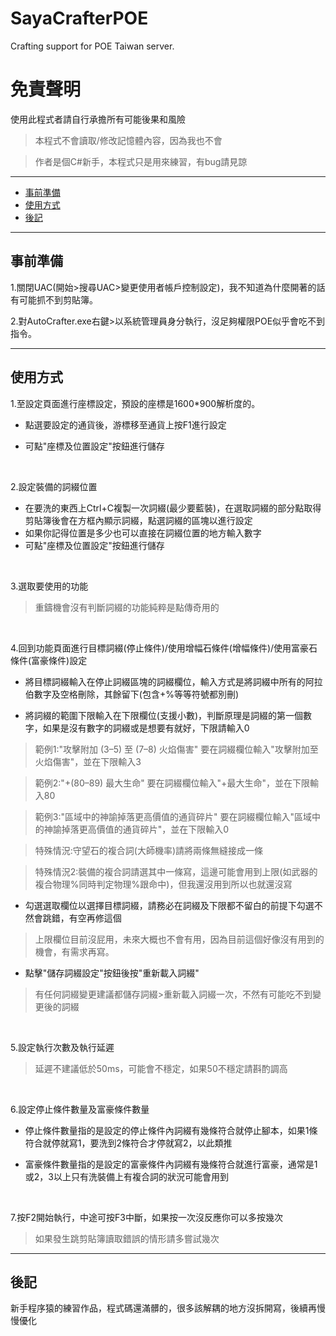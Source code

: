 # SayaCrafterPOE
Crafting support for POE Taiwan server.


# 免責聲明

使用此程式者請自行承擔所有可能後果和風險

> 本程式不會讀取/修改記憶體內容，因為我也不會

> 作者是個C#新手，本程式只是用來練習，有bug請見諒

---

* [事前準備](#事前準備)
* [使用方式](#使用方式)
* [後記](#後記)

---

## 事前準備

1.關閉UAC(開始>搜尋UAC>變更使用者帳戶控制設定)，我不知道為什麼開著的話有可能抓不到剪貼簿。

2.對AutoCrafter.exe右鍵>以系統管理員身分執行，沒足夠權限POE似乎會吃不到指令。

---

## 使用方式

1.至設定頁面進行座標設定，預設的座標是1600*900解析度的。

+ 點選要設定的通貨後，游標移至通貨上按F1進行設定

+ 可點"座標及位置設定"按鈕進行儲存

&emsp;

2.設定裝備的詞綴位置

+ 在要洗的東西上Ctrl+C複製一次詞綴(最少要藍裝)，在選取詞綴的部分點取得剪貼簿後會在方框內顯示詞綴，點選詞綴的區塊以進行設定
+ 如果你記得位置是多少也可以直接在詞綴位置的地方輸入數字
+ 可點"座標及位置設定"按鈕進行儲存

&emsp;

3.選取要使用的功能

> 重鑄機會沒有判斷詞綴的功能純粹是點傳奇用的

&emsp;

4.回到功能頁面進行目標詞綴(停止條件)/使用增幅石條件(增幅條件)/使用富豪石條件(富豪條件)設定

+ 將目標詞綴輸入在停止詞綴區塊的詞綴欄位，輸入方式是將詞綴中所有的阿拉伯數字及空格刪除，其餘留下(包含+%等等符號都別刪)

+ 將詞綴的範圍下限輸入在下限欄位(支援小數)，判斷原理是詞綴的第一個數字，如果是沒有數字的詞綴或是想要有就好，下限請輸入0

> 範例1:"攻擊附加 (3–5) 至 (7–8) 火焰傷害" 要在詞綴欄位輸入"攻擊附加至火焰傷害"，並在下限輸入3

> 範例2:"+(80–89) 最大生命" 要在詞綴欄位輸入"+最大生命"，並在下限輸入80

> 範例3:"區域中的神諭掉落更高價值的通貨碎片" 要在詞綴欄位輸入"區域中的神諭掉落更高價值的通貨碎片"，並在下限輸入0

> 特殊情況:守望石的複合詞(大師機率)請將兩條無縫接成一條

> 特殊情況2:裝備的複合詞請選其中一條寫，這邊可能會用到上限(如武器的複合物理%同時判定物理%跟命中)，但我還沒用到所以也就還沒寫

+ 勾選選取欄位以選擇目標詞綴，請務必在詞綴及下限都不留白的前提下勾選不然會跳錯，有空再修這個

> 上限欄位目前沒屁用，未來大概也不會有用，因為目前這個好像沒有用到的機會，有需求再寫。

+ 點擊"儲存詞綴設定"按鈕後按"重新載入詞綴"

> 有任何詞綴變更建議都儲存詞綴>重新載入詞綴一次，不然有可能吃不到變更後的詞綴

&emsp;

5.設定執行次數及執行延遲

> 延遲不建議低於50ms，可能會不穩定，如果50不穩定請斟酌調高

&emsp;

6.設定停止條件數量及富豪條件數量

+ 停止條件數量指的是設定的停止條件內詞綴有幾條符合就停止腳本，如果1條符合就停就寫1，要洗到2條符合才停就寫2，以此類推

+ 富豪條件數量指的是設定的富豪條件內詞綴有幾條符合就進行富豪，通常是1或2，3以上只有洗裝備上有複合詞的狀況可能會用到

&emsp;

7.按F2開始執行，中途可按F3中斷，如果按一次沒反應你可以多按幾次

> 如果發生跳剪貼簿讀取錯誤的情形請多嘗試幾次

---

## 後記

新手程序猿的練習作品，程式碼還滿髒的，很多該解耦的地方沒拆開寫，後續再慢慢優化
